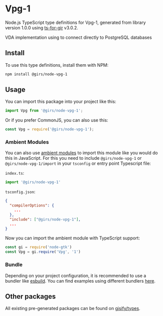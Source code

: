 
# Vpg-1

Node.js TypeScript type definitions for Vpg-1, generated from library version 1.0.0 using [ts-for-gir](https://github.com/gjsify/ts-for-gir) v3.0.2.

VDA implementation using to connect directly to PostgreSQL databases

## Install

To use this type definitions, install them with NPM:
```bash
npm install @girs/node-vpg-1
```

## Usage

You can import this package into your project like this:
```ts
import Vpg from '@girs/node-vpg-1';
```

Or if you prefer CommonJS, you can also use this:
```ts
const Vpg = require('@girs/node-vpg-1');
```

### Ambient Modules

You can also use [ambient modules](https://github.com/gjsify/ts-for-gir/tree/main/packages/cli#ambient-modules) to import this module like you would do this in JavaScript.
For this you need to include `@girs/node-vpg-1` or `@girs/node-vpg-1/import` in your `tsconfig` or entry point Typescript file:

`index.ts`:
```ts
import '@girs/node-vpg-1'
```

`tsconfig.json`:
```json
{
  "compilerOptions": {
    ...
  },
  "include": ["@girs/node-vpg-1"],
  ...
}
```

Now you can import the ambient module with TypeScript support: 

```ts
const gi = require('node-gtk')
const Vpg = gi.require('Vpg', '1')
```


### Bundle

Depending on your project configuration, it is recommended to use a bundler like [esbuild](https://esbuild.github.io/). You can find examples using different bundlers [here](https://github.com/gjsify/ts-for-gir/tree/main/examples).

## Other packages

All existing pre-generated packages can be found on [gjsify/types](https://github.com/gjsify/types).

